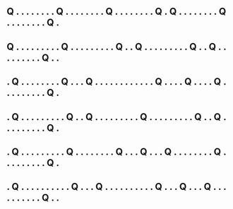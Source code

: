 Q . . . . . . 
. . Q . . . . 
. . . . Q . . 
. . . . . . Q 
. Q . . . . . 
. . . Q . . . 
. . . . . Q . 
-----------------------------
Q . . . . . . 
. . . Q . . . 
. . . . . . Q 
. . Q . . . . 
. . . . . Q . 
. Q . . . . . 
. . . . Q . . 
-----------------------------
. Q . . . . . 
. . . Q . . . 
Q . . . . . . 
. . . . . . Q 
. . . . Q . . 
. . Q . . . . 
. . . . . Q . 
-----------------------------
. Q . . . . . 
. . . . Q . . 
Q . . . . . . 
. . . Q . . . 
. . . . . . Q 
. . Q . . . . 
. . . . . Q . 
-----------------------------
. Q . . . . . 
. . . . Q . . 
. . . . . . Q 
. . . Q . . . 
Q . . . . . . 
. . Q . . . . 
. . . . . Q . 
-----------------------------
. Q . . . . . 
. . . . . Q . 
. . Q . . . . 
. . . . . . Q 
. . . Q . . . 
Q . . . . . . 
. . . . Q . . 
-----------------------------